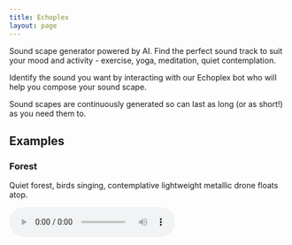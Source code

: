 ```yaml
---
title: Echoplex
layout: page
---
```


Sound scape generator powered by AI.  Find the perfect sound track to suit your mood and activity -
exercise, yoga, meditation, quiet contemplation.

Identify the sound you want by interacting with our Echoplex bot who will help you compose your
sound scape.

Sound scapes are continuously generated so can last as long (or as short!) as you need them to.

## Examples

### Forest

Quiet forest, birds singing, contemplative lightweight metallic drone floats atop.

<audio src="assets/audio/soundscape-forest-metallic-drone-2.mp3" controls autoplay></audio>
